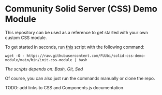 # Community Solid Server (CSS) Demo Module

This repository can be used as a reference to get started with your own
custom CSS module.

To get started in seconds, run [this](https://github.com/FUUbi/solid-css-demo-module/blob/main/bin/init-css-module) script with the following command:

`wget -O - https://raw.githubusercontent.com/FUUbi/solid-css-demo-module/main/bin/init-css-module | bash`

*The scripts depends on: Bash, Git, Sed*

Of course, you can also just run the commands manually or clone the repo.

TODO: add links to CSS and Components.js documentation

